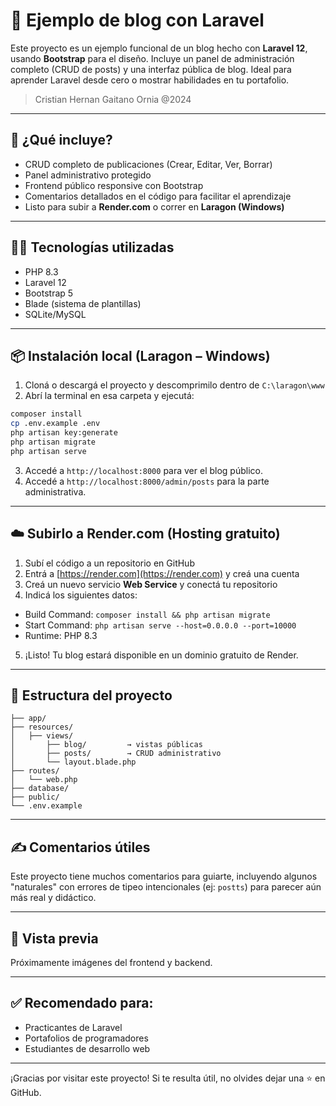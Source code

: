 # 📝 Ejemplo de blog con Laravel

Este proyecto es un ejemplo funcional de un blog hecho con **Laravel 12**, usando **Bootstrap** para el diseño. Incluye un panel de administración completo (CRUD de posts) y una interfaz pública de blog. Ideal para aprender Laravel desde cero o mostrar habilidades en tu portafolio.

> Cristian Hernan Gaitano Ornia @2024

---

## 🚀 ¿Qué incluye?

- CRUD completo de publicaciones (Crear, Editar, Ver, Borrar)
- Panel administrativo protegido
- Frontend público responsive con Bootstrap
- Comentarios detallados en el código para facilitar el aprendizaje
- Listo para subir a **Render.com** o correr en **Laragon (Windows)**

---

## 🧑‍💻 Tecnologías utilizadas

- PHP 8.3
- Laravel 12
- Bootstrap 5
- Blade (sistema de plantillas)
- SQLite/MySQL

---

## 📦 Instalación local (Laragon – Windows)

1. Cloná o descargá el proyecto y descomprimilo dentro de `C:\laragon\www`
2. Abrí la terminal en esa carpeta y ejecutá:

```bash
composer install
cp .env.example .env
php artisan key:generate
php artisan migrate
php artisan serve
```

3. Accedé a `http://localhost:8000` para ver el blog público.
4. Accedé a `http://localhost:8000/admin/posts` para la parte administrativa.

---

## ☁️ Subirlo a Render.com (Hosting gratuito)

1. Subí el código a un repositorio en GitHub
2. Entrá a [https://render.com](https://render.com) y creá una cuenta
3. Creá un nuevo servicio **Web Service** y conectá tu repositorio
4. Indicá los siguientes datos:

- Build Command: `composer install && php artisan migrate`
- Start Command: `php artisan serve --host=0.0.0.0 --port=10000`
- Runtime: PHP 8.3

5. ¡Listo! Tu blog estará disponible en un dominio gratuito de Render.

---

## 📂 Estructura del proyecto

```
├── app/
├── resources/
│   ├── views/
│       ├── blog/         → vistas públicas
│       ├── posts/        → CRUD administrativo
│       └── layout.blade.php
├── routes/
│   └── web.php
├── database/
├── public/
└── .env.example
```

---

## ✍️ Comentarios útiles

Este proyecto tiene muchos comentarios para guiarte, incluyendo algunos "naturales" con errores de tipeo intencionales (ej: `postts`) para parecer aún más real y didáctico.

---

## 👀 Vista previa

Próximamente imágenes del frontend y backend.

---

## ✅ Recomendado para:

- Practicantes de Laravel
- Portafolios de programadores
- Estudiantes de desarrollo web

---

¡Gracias por visitar este proyecto! Si te resulta útil, no olvides dejar una ⭐ en GitHub.
